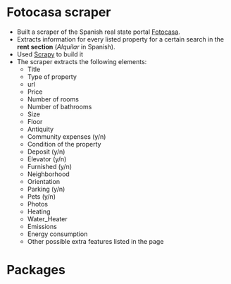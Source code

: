 # Fotocasa scraper
- Built a scraper of the Spanish real state portal [Fotocasa](https://www.fotocasa.es/es/). 
- Extracts information for every listed property for a certain search in the **rent section** (*Alquilar* in Spanish). 
- Used [Scrapy](https://scrapy.org/) to build it
- The scraper extracts the following elements:
	- Title 
	- Type of property	
	- url
	- Price
	- Number of rooms
	- Number of bathrooms
	- Size
	- Floor
	- Antiquity
	- Community expenses (y/n)
	- Condition of the property
	- Deposit (y/n)
	- Elevator (y/n)
	- Furnished (y/n)
	- Neighborhood
	- Orientation
	- Parking (y/n)
	- Pets (y/n)
	- Photos  
	- Heating
	- Water_Heater
	- Emissions
	- Energy consumption
	- Other possible extra features listed in the page
	
# Packages
